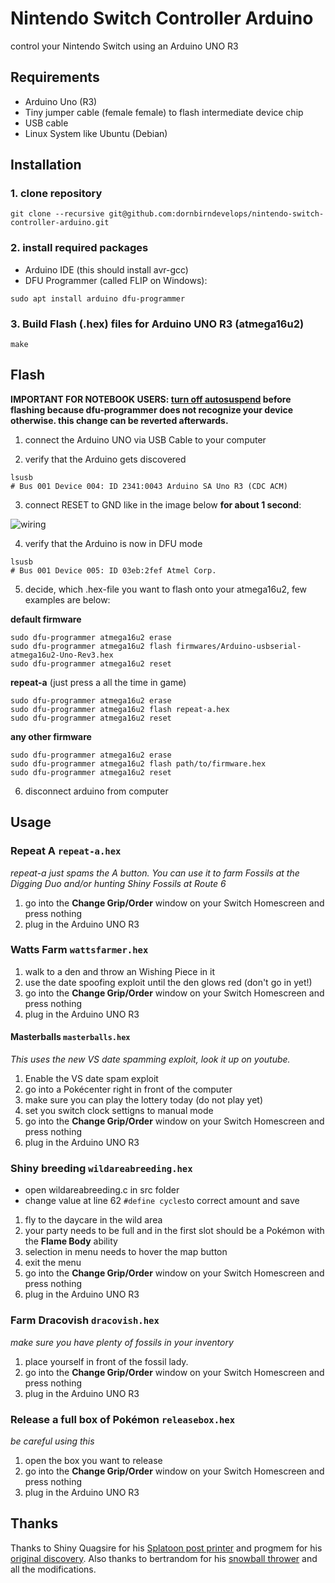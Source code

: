 # Nintendo Switch Controller Arduino

control your Nintendo Switch using an Arduino UNO R3

## Requirements

- Arduino Uno (R3)
- Tiny jumper cable (female female) to flash intermediate device chip
- USB cable
- Linux System like Ubuntu (Debian)

## Installation

### 1. clone repository

```
git clone --recursive git@github.com:dornbirndevelops/nintendo-switch-controller-arduino.git
```

### 2. install required packages

- Arduino IDE (this should install avr-gcc)
- DFU Programmer (called FLIP on Windows):

```
sudo apt install arduino dfu-programmer
```

### 3. Build Flash (.hex) files for Arduino UNO R3 (atmega16u2)

```
make
```

## Flash

**IMPORTANT FOR NOTEBOOK USERS: [turn off autosuspend](https://unix.stackexchange.com/questions/91027/how-to-disable-usb-autosuspend-on-kernel-3-7-10-or-above) before flashing because dfu-programmer does not recognize your device otherwise. this change can be reverted afterwards.**

1. connect the Arduino UNO via USB Cable to your computer

2. verify that the Arduino gets discovered

```
lsusb
# Bus 001 Device 004: ID 2341:0043 Arduino SA Uno R3 (CDC ACM)
```

3. connect RESET to GND like in the image below **for about 1 second**:

![wiring](https://www.arduino.cc/en/uploads/Hacking/Uno-front-DFU-reset.png)

4. verify that the Arduino is now in DFU mode

```
lsusb
# Bus 001 Device 005: ID 03eb:2fef Atmel Corp.
```

5. decide, which .hex-file you want to flash onto your atmega16u2, few examples are below:

**default firmware**

```
sudo dfu-programmer atmega16u2 erase
sudo dfu-programmer atmega16u2 flash firmwares/Arduino-usbserial-atmega16u2-Uno-Rev3.hex
sudo dfu-programmer atmega16u2 reset
```

**repeat-a** (just press a all the time in game)

```
sudo dfu-programmer atmega16u2 erase
sudo dfu-programmer atmega16u2 flash repeat-a.hex
sudo dfu-programmer atmega16u2 reset
```

**any other firmware**

```
sudo dfu-programmer atmega16u2 erase
sudo dfu-programmer atmega16u2 flash path/to/firmware.hex
sudo dfu-programmer atmega16u2 reset
```

6. disconnect arduino from computer

## Usage

### Repeat A `repeat-a.hex`

_repeat-a just spams the A button. You can use it to farm Fossils at the Digging Duo and/or hunting Shiny Fossils at Route 6_

1. go into the **Change Grip/Order** window on your Switch Homescreen and press nothing
2. plug in the Arduino UNO R3

### Watts Farm `wattsfarmer.hex`

1. walk to a den and throw an Wishing Piece in it
2. use the date spoofing exploit until the den glows red (don't go in yet!)
3. go into the **Change Grip/Order** window on your Switch Homescreen and press nothing
4. plug in the Arduino UNO R3

#### Masterballs `masterballs.hex`

_This uses the new VS date spamming exploit, look it up on youtube._

1. Enable the VS date spam exploit
2. go into a Pokécenter right in front of the computer
3. make sure you can play the lottery today (do not play yet)
4. set you switch clock settigns to manual mode
5. go into the **Change Grip/Order** window on your Switch Homescreen and press nothing
6. plug in the Arduino UNO R3

### Shiny breeding `wildareabreeding.hex`

- open wildareabreeding.c in src folder
- change value at line 62 `#define cycles`to correct amount and save

1. fly to the daycare in the wild area
2. your party needs to be full and in the first slot should be a Pokémon with the **Flame Body** ability
3. selection in menu needs to hover the map button
4. exit the menu
5. go into the **Change Grip/Order** window on your Switch Homescreen and press nothing
6. plug in the Arduino UNO R3

### Farm Dracovish `dracovish.hex`

_make sure you have plenty of fossils in your inventory_

1. place yourself in front of the fossil lady.
2. go into the **Change Grip/Order** window on your Switch Homescreen and press nothing
3. plug in the Arduino UNO R3

### Release a full box of Pokémon `releasebox.hex`

_be careful using this_

1. open the box you want to release
2. go into the **Change Grip/Order** window on your Switch Homescreen and press nothing
3. plug in the Arduino UNO R3

## Thanks

Thanks to Shiny Quagsire for his [Splatoon post printer](https://github.com/shinyquagsire23/Switch-Fightstick) and progmem for his [original discovery](https://github.com/progmem/Switch-Fightstick).
Also thanks to bertrandom for his [snowball thrower](https://github.com/bertrandom/snowball-thrower) and all the modifications.
